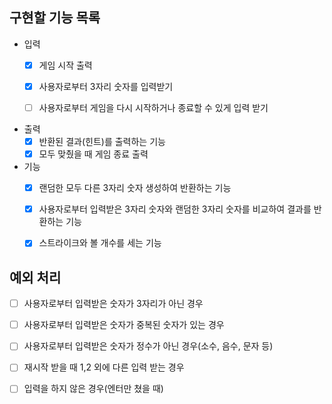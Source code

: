## 구현할 기능 목록
- 입력
  - [x] 게임 시작 출력
  - [x] 사용자로부터 3자리 숫자를 입력받기
  - [ ] 사용자로부터 게임을 다시 시작하거나 종료할 수 있게 입력 받기


- 출력
  - [x] 반환된 결과(힌트)를 출력하는 기능
  - [x] 모두 맞췄을 때 게임 종료 출력

- 기능
  - [x] 랜덤한 모두 다른 3자리 숫자 생성하여 반환하는 기능
  - [x] 사용자로부터 입력받은 3자리 숫자와 랜덤한 3자리 숫자를 비교하여 결과를 반환하는 기능
  - [x] 스트라이크와 볼 개수를 세는 기능


## 예외 처리    
  - [ ] 사용자로부터 입력받은 숫자가 3자리가 아닌 경우
  - [ ] 사용자로부터 입력받은 숫자가 중복된 숫자가 있는 경우
  - [ ] 사용자로부터 입력받은 숫자가 정수가 아닌 경우(소수, 음수, 문자 등)

  - [ ] 재시작 받을 때 1,2 외에 다른 입력 받는 경우
  - [ ] 입력을 하지 않은 경우(엔터만 쳤을 때)
